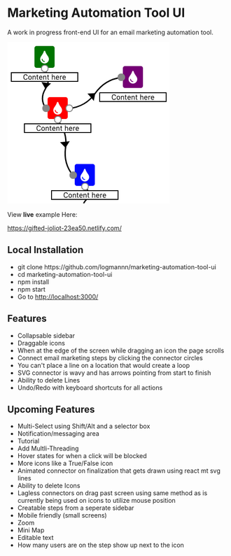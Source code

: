 # Marketing Automation Tool UI

<p>A work in progress front-end UI for an email marketing automation tool.</p>

<img src="readme.png" alt="readme">
<p>View <b>live</b> example Here: </p>
<a href="https://gifted-joliot-23ea50.netlify.com/">https://gifted-joliot-23ea50.netlify.com/</a>

<h2>Local Installation</h2>
<ul>
  <li>git clone https://github.com/logmannn/marketing-automation-tool-ui</li>
  <li>cd marketing-automation-tool-ui</li>
  <li>npm install</li>
  <li>npm start</li>
  <li>Go to <a href="http://localhost:3000/">http://localhost:3000/</a></li>
</ul>

<h2>Features</h2>
<ul>
  <li>Collapsable sidebar</li>
  <li>Draggable icons</li>
  <li>When at the edge of the screen while dragging an icon the page scrolls</li>
  <li>Connect email marketing steps by clicking the connector circles</li>
  <li>You can't place a line on a location that would create a loop</li>
  <li>SVG connector is wavy and has arrows pointing from start to finish</li>
  <li>Ability to delete Lines</li>
  <li>Undo/Redo with keyboard shortcuts for all actions</li>
</ul>

<h2>Upcoming Features</h2>
<ul>
  <li>Multi-Select using Shift/Alt and a selector box</li>
  <li>Notification/messaging area</li>
  <li>Tutorial</li>
  <li>Add Multli-Threading</li>
  <li>Hover states for when a click will be blocked</li>
  <li>More icons like a True/False icon</li>
  <li>Animated connector on finalization that gets drawn using react mt svg lines</li>
  <li>Ability to delete Icons</li>
  <li>Lagless connectors on drag past screen using same method as is currently being used on icons to utilize mouse position</li>
  <li>Creatable steps from a seperate sidebar</li>
  <li>Mobile friendly (small screens)</li>
  <li>Zoom</li>
  <li>Mini Map</li>
  <li>Editable text</li>
  <li>How many users are on the step show up next to the icon</li>
<ul>
